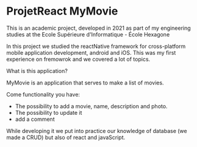 # ProjetReact MyMovie 
This is an academic project, developed in 2021 as part of my engineering studies at the Ecole Supérieure d'Informatique - École Hexagone

In this project we studied the reactNative framework for cross-platform mobile application development, android and iOS.
This was my first experience on fremowrok and we covered a lot of topics.

What is this application?

MyMovie is an application that serves to make a list of movies.

Come functionality you have:
- The possibility to add a movie, name, description and photo.
- The possibility to update it
- add a comment

While developing it we put into practice our knowledge of database (we made a CRUD) but also of react and javaScript.
